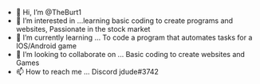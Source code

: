 - 👋 Hi, I’m @TheBurt1
- 👀 I’m interested in ...learning basic coding to create programs and websites, Passionate in the stock market
- 🌱 I’m currently learning ... To code a program that automates tasks for a IOS/Android game
- 💞️ I’m looking to collaborate on ... Basic coding to create websites and Games
- 📫 How to reach me ... Discord jdude#3742

<!---
TheBurt1/TheBurt1 is a ✨ special ✨ repository because its `README.md` (this file) appears on your GitHub profile.
You can click the Preview link to take a look at your changes.
--->
